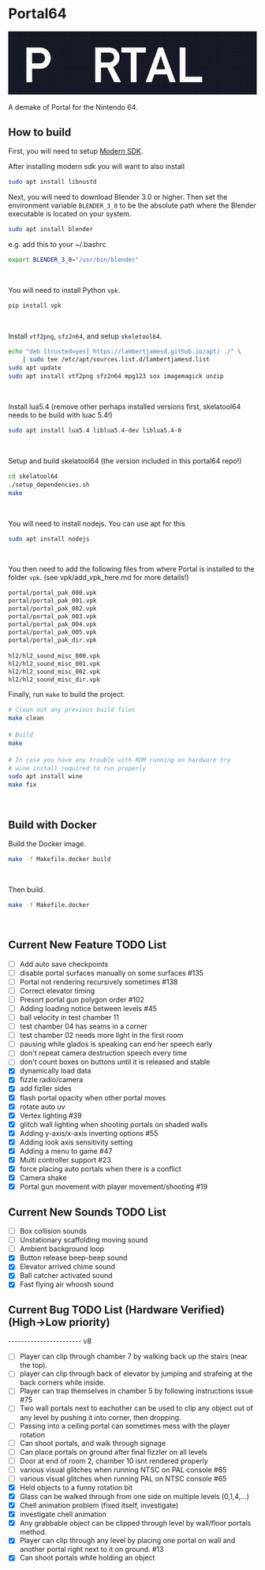 # Portal64
![](./assets/images/portal64_readme_logo.gif)

A demake of Portal for the Nintendo 64.

## How to build

First, you will need to setup [Modern SDK](https://crashoveride95.github.io/n64hbrew/modernsdk/startoff.html).

After installing modern sdk you will want to also install

```sh
sudo apt install libnustd
```

Next, you will need to download Blender 3.0 or higher. Then set the environment variable `BLENDER_3_0` to be the absolute path where the Blender executable is located on your system.

```sh
sudo apt install blender
```

e.g. add this to your ~/.bashrc

```bash
export BLENDER_3_0="/usr/bin/blender"
```

<br />

You will need to install Python `vpk`.
```sh
pip install vpk
```

<br />

Install `vtf2png`, `sfz2n64`, and setup `skeletool64`.
```sh
echo "deb [trusted=yes] https://lambertjamesd.github.io/apt/ ./" \
    | sudo tee /etc/apt/sources.list.d/lambertjamesd.list
sudo apt update
sudo apt install vtf2png sfz2n64 mpg123 sox imagemagick unzip
```

<br />

Install lua5.4 (remove other perhaps installed versions first, skelatool64 needs to be build with luac 5.4!)

```sh
sudo apt install lua5.4 liblua5.4-dev liblua5.4-0
```

<br />

Setup and build skelatool64 (the version included in this portal64 repo!)

```sh
cd skelatool64
./setup_dependencies.sh
make
```

<br />

You will need to install nodejs. You can use apt for this

```sh
sudo apt install nodejs
```

<br />

You then need to add the following files from where Portal is installed to the folder `vpk`. (see vpk/add_vpk_here.md  for more details!)
```
portal/portal_pak_000.vpk  
portal/portal_pak_001.vpk  
portal/portal_pak_002.vpk  
portal/portal_pak_003.vpk  
portal/portal_pak_004.vpk  
portal/portal_pak_005.vpk  
portal/portal_pak_dir.vpk

hl2/hl2_sound_misc_000.vpk
hl2/hl2_sound_misc_001.vpk
hl2/hl2_sound_misc_002.vpk
hl2/hl2_sound_misc_dir.vpk
```

Finally, run `make` to build the project.
```sh
# Clean out any previous build files
make clean

# Build
make

# In case you have any trouble with ROM running on hardware try
# wine install required to run properly
sudo apt install wine
make fix
```

<br />


## Build with Docker


Build the Docker image.
```sh
make -f Makefile.docker build
```

<br />

Then build.
```sh
make -f Makefile.docker
```

<br />

## Current New Feature TODO List
- [ ] Add auto save checkpoints
- [ ] disable portal surfaces manually on some surfaces #135
- [ ] Portal not rendering recursively sometimes #138
- [ ] Correct elevator timing
- [ ] Presort portal gun polygon order #102
- [ ] Adding loading notice between levels #45
- [ ] ball velocity in test chamber 11
- [ ] test chamber 04 has seams in a corner
- [ ] test chamber 02 needs more light in the first room
- [ ] pausing while glados is speaking can end her speech early
- [ ] don't repeat camera destruction speech every time
- [ ] don't count boxes on buttons until it is released and stable
- [x] dynamically load data
- [x] fizzle radio/camera
- [x] add fizller sides
- [x] flash portal opacity when other portal moves
- [x] rotate auto uv
- [x] Vertex lighting #39
- [x] glitch wall lighting when shooting portals on shaded walls
- [x] Adding y-axis/x-axis inverting options #55
- [x] Adding look axis sensitivity setting
- [x] Adding a menu to game #47
- [x] Multi controller support #23
- [x] force placing auto portals when there is a conflict
- [x] Camera shake
- [x] Portal gun movement with player movement/shooting #19

## Current New Sounds TODO List
- [ ] Box collision sounds
- [ ] Unstationary scaffolding moving sound
- [ ] Ambient background loop
- [x] Button release beep-beep sound
- [x] Elevator arrived chime sound
- [x] Ball catcher activated sound
- [x] Fast flying air whoosh sound

## Current Bug TODO List (Hardware Verified) (High->Low priority)
----------------------- v8
- [ ] Player can clip through chamber 7 by walking back up the stairs (near the top).
- [ ] player can clip through back of elevator by jumping and strafeing at the back corners while inside.
- [ ] Player can trap themselves in chamber 5 by following instructions issue #75
- [ ] Two wall portals next to eachother can be used to clip any object out of any level by pushing it into corner, then dropping. 
- [ ] Passing into a ceiling portal can sometimes mess with the player rotation
- [ ] Can shoot portals, and walk through signage
- [ ] Can place portals on ground after final fizzler on all levels
- [ ] Door at end of room 2, chamber 10 isnt rendered properly
- [ ] various visual glitches when running NTSC on PAL console #65
- [ ] various visual glitches when running PAL on NTSC console #65
- [x] Held objects to a funny rotation bit
- [x] Glass can be walked through from one side on multiple levels (0,1,4,...)
- [x] Chell animation problem (fixed itself, investigate)
- [x] investigate chell animation
- [x] Any grabbable object can be clipped through level by wall/floor portals method.
- [x] Player can clip through any level by placing one portal on wall and another portal right next to it on ground. #13
- [x] Can shoot portals while holding an object
